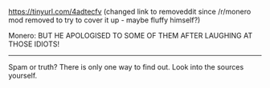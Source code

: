 https://tinyurl.com/4adtecfv (changed link to removeddit since /r/monero mod removed to try to cover it up - maybe fluffy himself?)

Monero: BUT HE APOLOGISED TO SOME OF THEM AFTER LAUGHING AT THOSE IDIOTS!

----

Spam or truth? There is only one way to find out. Look into the sources yourself.

